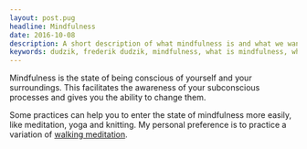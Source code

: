 ```yaml
---
layout: post.pug
headline: Mindfulness
date: 2016-10-08
description: A short description of what mindfulness is and what we want to achieve with it.
keywords: dudzik, frederik dudzik, mindfulness, what is mindfulness, why should I be mindful
---
```

Mindfulness is the state of being conscious of yourself and your surroundings. This facilitates the awareness of your subconscious processes and gives you the ability to change them.

Some practices can help you to enter the state of mindfulness more easily, like meditation, yoga and knitting.
My personal preference is to practice a variation of [walking meditation](/digress-into-minimalism/commuting-meditation).

